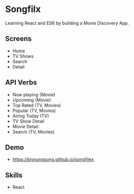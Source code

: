 # Songfilx

Learning React and ES6 by buliding a Movie Discovery App.

## Screens

- Home
- TV Shows
- Search
- Detail

## API Verbs

- Now playing (Movie)
- Upcoming (Movie)
- Top Rated (TV, Movies)
- Popular (TV, Movies)
- Airing Today (TV)
- TV Show Detail
- Movie Detail
- Search (TV, Movies)

## Demo
- https://kiyoungsong.github.io/songfilex


## Skills
- React
